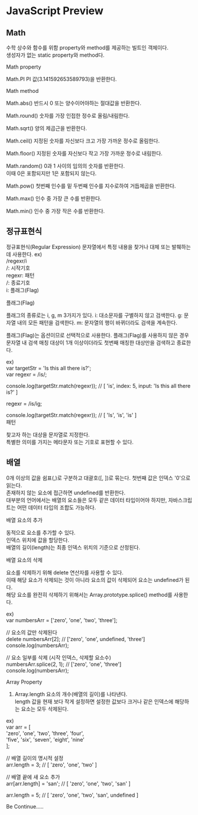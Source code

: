 # JavaScript Preview

## Math

수학 상수와 함수를 위함 property와 method를 제공하는 빌트인 객체이다.  
생성자가 없는 static property와 method다.

Math property

Math.PI
PI 값(3.141592653589793)을 반환한다.

Math method

Math.abs()
반드시 0 또는 양수이어야하는 절대값을 반환한다.

Math.round()
숫자를 가장 인접한 정수로 올림/내림한다.

Math.sqrt()
양의 제곱근을 반환한다.

Math.ceil()
지정된 숫자를 자신보다 크고 가장 가까운 정수로 올림한다.

Math.floor()
지정된 숫자를 자신보다 작고 가장 가까운 정수로 내림한다.

Math.random()
0과 1 사이의 임의의 숫자를 반환한다.  
이때 0은 포함되지만 1은 포함되지 않는다.

Math.pow()
첫번째 인수를 밑 두번째 인수를 지수로하여 거듭제곱을 반환한다.

Math.max()
인수 중 가장 큰 수를 반환한다.

Math.min()
인수 중 가장 작은 수를 반환한다.

## 정규표현식

정규표현식(Regular Expression)
문자열에서 특정 내용을 찾거나 대체 또는 발췌하는데 사용한다.
ex)  
/regexr/i   
/: 시작기호  
regexr: 패턴  
/: 종료기호  
i: 플래그(Flag)  

플래그(Flag)

플래그의 종류로는 i, g, m 3가지가 있다.
i: 대소문자를 구별하지 않고 검색한다.
g: 문자열 내의 모든 패턴을 검색한다.
m: 문자열의 행이 바뀌더라도 검색을 계속한다.

플래그(Flag)는 옵션이므로 선택적으로 사용한다. 
플래그(Flag)를 사용하지 않은 경우 문자열 내 검색 매칭 대상이 1개 이상이더라도 첫번째 매칭한 대상만을 검색하고 종료한다. 

ex)  
 var targetStr = 'Is this all there is?';  
var regexr = /is/;  

console.log(targetStr.match(regexr)); // [ 'is', index: 5, input: 'Is this all there is?' ]

regexr = /is/ig;  

console.log(targetStr.match(regexr)); // [ 'Is', 'is', 'is' ]  
패턴

찾고자 하는 대상을 문자열로 지정한다.  
특별한 의미를 가지는 메타문자 또는 기호로 표현할 수 있다.  

## 배열

0개 이상의 값을 쉼표(,)로 구분하고 대괄호([, ])로 묶는다.
첫번째 값은 인덱스 '0'으로 읽는다.  
존재하지 않는 요소에 접근하면 undefined를 반환한다.  
대부분의 언어에서는 배열의 요소들은 모두 같은 데이터 타입이어야 하지만, 자바스크립트는 어떤 데이터 타입의 조합도 가능하다.  

배열 요소의 추가

동적으로 요소를 추가할 수 있다.  
인덱스 위치에 값을 할당한다.  
배열의 길이(length)는 최종 인덱스 위치의 기준으로 산정된다.

배열 요소의 삭제

요소를 삭제하기 위해 delete 연산자를 사용할 수 있다.  
이때 해당 요소가 삭제되는 것이 아니라 요소의 값이 삭제되어 요소는 undefined가 된다.  
해당 요소를 완전히 삭제하기 위해서는 Array.prototype.splice() method를 사용한다.  

ex)  
var numbersArr = ['zero', 'one', 'two', 'three'];  

// 요소의 값만 삭제된다  
delete numbersArr[2]; // ['zero', 'one', undefined, 'three']  
console.log(numbersArr);  

// 요소 일부를 삭제 (시작 인덱스, 삭제할 요소수)  
numbersArr.splice(2, 1); // ['zero', 'one', 'three']  
console.log(numbersArr);  

Array Property

1. Array.length
요소의 개수(배열의 길이)를 나타낸다.  
length 값을 현재 보다 작게 설정하면 설정한 값보다 크거나 같은 인덱스에 해당하는 요소는 모두 삭제된다.  

ex)  
var arr = [  
  'zero', 'one', 'two', 'three', 'four',  
  'five', 'six', 'seven', 'eight', 'nine'  
];  
 
// 배열 길이의 명시적 설정  
arr.length = 3; // [ 'zero', 'one', 'two' ]  

// 배열 끝에 새 요소 추가  
arr[arr.length] = 'san'; // [ 'zero', 'one', 'two', 'san' ]  

arr.length = 5; // [ 'zero', 'one', 'two', 'san', undefined ]  


Be Continue.....

